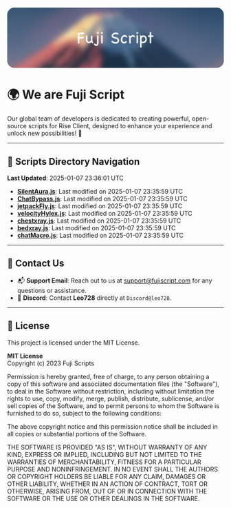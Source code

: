 ![Banner](.github/b.webp)

# 🌍 **We are Fuji Script**

Our global team of developers is dedicated to creating powerful, open-source scripts for Rise Client, designed to enhance your experience and unlock new possibilities! 🌟

---
<!-- SCRIPTS_NAVIGATION_START -->
## 📂 **Scripts Directory Navigation**

**Last Updated**: 2025-01-07 23:36:01 UTC

- **[SilentAura.js](scripts/SilentAura.js)**: Last modified on 2025-01-07 23:35:59 UTC
- **[ChatBypass.js](scripts/ChatBypass.js)**: Last modified on 2025-01-07 23:35:59 UTC
- **[jetpackFly.js](scripts/jetpackFly.js)**: Last modified on 2025-01-07 23:35:59 UTC
- **[velocityHylex.js](scripts/velocityHylex.js)**: Last modified on 2025-01-07 23:35:59 UTC
- **[chestxray.js](scripts/chestxray.js)**: Last modified on 2025-01-07 23:35:59 UTC
- **[bedxray.js](scripts/bedxray.js)**: Last modified on 2025-01-07 23:35:59 UTC
- **[chatMacro.js](scripts/chatMacro.js)**: Last modified on 2025-01-07 23:35:59 UTC

<!-- SCRIPTS_NAVIGATION_END -->

---

## 💬 **Contact Us**  
- 📬 **Support Email**: Reach out to us at [support@fujiscript.com](mailto:support@fujiscript.com) for any questions or assistance.  
- 💬 **Discord**: Contact **Leo728** directly at `Discord@leo728`.

---

## 📜 **License**

This project is licensed under the MIT License.  

**MIT License**  
Copyright (c) 2023 Fuji Scripts  

Permission is hereby granted, free of charge, to any person obtaining a copy of this software and associated documentation files (the "Software"), to deal in the Software without restriction, including without limitation the rights to use, copy, modify, merge, publish, distribute, sublicense, and/or sell copies of the Software, and to permit persons to whom the Software is furnished to do so, subject to the following conditions:  

The above copyright notice and this permission notice shall be included in all copies or substantial portions of the Software.  

THE SOFTWARE IS PROVIDED "AS IS", WITHOUT WARRANTY OF ANY KIND, EXPRESS OR IMPLIED, INCLUDING BUT NOT LIMITED TO THE WARRANTIES OF MERCHANTABILITY, FITNESS FOR A PARTICULAR PURPOSE AND NONINFRINGEMENT. IN NO EVENT SHALL THE AUTHORS OR COPYRIGHT HOLDERS BE LIABLE FOR ANY CLAIM, DAMAGES OR OTHER LIABILITY, WHETHER IN AN ACTION OF CONTRACT, TORT OR OTHERWISE, ARISING FROM, OUT OF OR IN CONNECTION WITH THE SOFTWARE OR THE USE OR OTHER DEALINGS IN THE SOFTWARE.  
